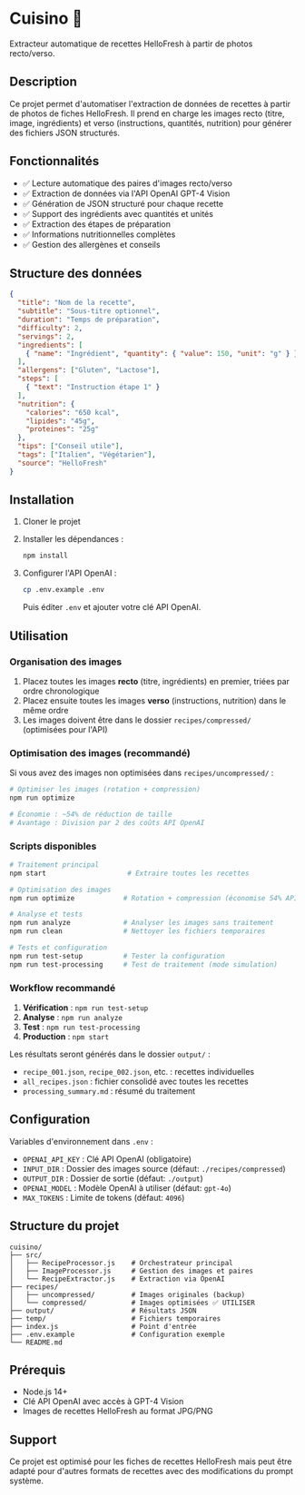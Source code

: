 # Cuisino 🍳

Extracteur automatique de recettes HelloFresh à partir de photos recto/verso.

## Description

Ce projet permet d'automatiser l'extraction de données de recettes à partir de photos de fiches HelloFresh. Il prend en charge les images recto (titre, image, ingrédients) et verso (instructions, quantités, nutrition) pour générer des fichiers JSON structurés.

## Fonctionnalités

- ✅ Lecture automatique des paires d'images recto/verso
- ✅ Extraction de données via l'API OpenAI GPT-4 Vision
- ✅ Génération de JSON structuré pour chaque recette
- ✅ Support des ingrédients avec quantités et unités
- ✅ Extraction des étapes de préparation
- ✅ Informations nutritionnelles complètes
- ✅ Gestion des allergènes et conseils

## Structure des données

```json
{
  "title": "Nom de la recette",
  "subtitle": "Sous-titre optionnel",
  "duration": "Temps de préparation",
  "difficulty": 2,
  "servings": 2,
  "ingredients": [
    { "name": "Ingrédient", "quantity": { "value": 150, "unit": "g" } }
  ],
  "allergens": ["Gluten", "Lactose"],
  "steps": [
    { "text": "Instruction étape 1" }
  ],
  "nutrition": {
    "calories": "650 kcal",
    "lipides": "45g",
    "proteines": "25g"
  },
  "tips": ["Conseil utile"],
  "tags": ["Italien", "Végétarien"],
  "source": "HelloFresh"
}
```

## Installation

1. Cloner le projet
2. Installer les dépendances :
   ```bash
   npm install
   ```

3. Configurer l'API OpenAI :
   ```bash
   cp .env.example .env
   ```
   Puis éditer `.env` et ajouter votre clé API OpenAI.

## Utilisation

### Organisation des images

1. Placez toutes les images **recto** (titre, ingrédients) en premier, triées par ordre chronologique
2. Placez ensuite toutes les images **verso** (instructions, nutrition) dans le même ordre
3. Les images doivent être dans le dossier `recipes/compressed/` (optimisées pour l'API)

### Optimisation des images (recommandé)

Si vous avez des images non optimisées dans `recipes/uncompressed/` :

```bash
# Optimiser les images (rotation + compression)
npm run optimize

# Économie : ~54% de réduction de taille
# Avantage : Division par 2 des coûts API OpenAI
```

### Scripts disponibles

```bash
# Traitement principal
npm start                    # Extraire toutes les recettes

# Optimisation des images
npm run optimize            # Rotation + compression (économise 54% API)

# Analyse et tests
npm run analyze             # Analyser les images sans traitement
npm run clean               # Nettoyer les fichiers temporaires

# Tests et configuration
npm run test-setup          # Tester la configuration
npm run test-processing     # Test de traitement (mode simulation)
```

### Workflow recommandé

1. **Vérification** : `npm run test-setup`
2. **Analyse** : `npm run analyze` 
3. **Test** : `npm run test-processing`
4. **Production** : `npm start`

Les résultats seront générés dans le dossier `output/` :
- `recipe_001.json`, `recipe_002.json`, etc. : recettes individuelles
- `all_recipes.json` : fichier consolidé avec toutes les recettes
- `processing_summary.md` : résumé du traitement

## Configuration

Variables d'environnement dans `.env` :

- `OPENAI_API_KEY` : Clé API OpenAI (obligatoire)
- `INPUT_DIR` : Dossier des images source (défaut: `./recipes/compressed`)
- `OUTPUT_DIR` : Dossier de sortie (défaut: `./output`)
- `OPENAI_MODEL` : Modèle OpenAI à utiliser (défaut: `gpt-4o`)
- `MAX_TOKENS` : Limite de tokens (défaut: `4096`)

## Structure du projet

```
cuisino/
├── src/
│   ├── RecipeProcessor.js    # Orchestrateur principal
│   ├── ImageProcessor.js     # Gestion des images et paires
│   └── RecipeExtractor.js    # Extraction via OpenAI
├── recipes/
│   ├── uncompressed/         # Images originales (backup)
│   └── compressed/           # Images optimisées ✅ UTILISER
├── output/                   # Résultats JSON
├── temp/                     # Fichiers temporaires
├── index.js                  # Point d'entrée
├── .env.example              # Configuration exemple
└── README.md
```

## Prérequis

- Node.js 14+
- Clé API OpenAI avec accès à GPT-4 Vision
- Images de recettes HelloFresh au format JPG/PNG

## Support

Ce projet est optimisé pour les fiches de recettes HelloFresh mais peut être adapté pour d'autres formats de recettes avec des modifications du prompt système.
